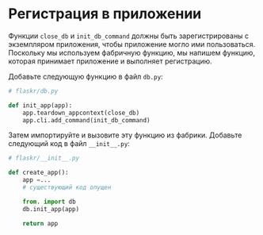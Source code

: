 # Регистрация в приложении

Функции `close_db` и `init_db_command` должны быть зарегистрированы с экземпляром приложения, чтобы приложение могло ими пользоваться. Поскольку мы используем фабричную функцию, мы напишем функцию, которая принимает приложение и выполняет регистрацию.

Добавьте следующую функцию в файл `db.py`:

```python
# flaskr/db.py

def init_app(app):
    app.teardown_appcontext(close_db)
    app.cli.add_command(init_db_command)
```

Затем импортируйте и вызовите эту функцию из фабрики. Добавьте следующий код в файл `__init__.py`:

```python
# flaskr/__init__.py

def create_app():
    app =...
    # существующий код опущен

    from. import db
    db.init_app(app)

    return app
```
